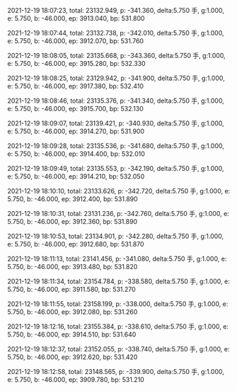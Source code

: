 2021-12-19 18:07:23, total: 23132.949, p: -341.360, delta:5.750 手, g:1.000, e: 5.750, b: -46.000, ep: 3913.040, bp: 531.800

2021-12-19 18:07:44, total: 23132.738, p: -342.010, delta:5.750 手, g:1.000, e: 5.750, b: -46.000, ep: 3912.070, bp: 531.760

2021-12-19 18:08:05, total: 23135.668, p: -343.360, delta:5.750 手, g:1.000, e: 5.750, b: -46.000, ep: 3915.280, bp: 532.330

2021-12-19 18:08:25, total: 23129.942, p: -341.900, delta:5.750 手, g:1.000, e: 5.750, b: -46.000, ep: 3917.380, bp: 532.410

2021-12-19 18:08:46, total: 23135.376, p: -341.340, delta:5.750 手, g:1.000, e: 5.750, b: -46.000, ep: 3915.700, bp: 532.130

2021-12-19 18:09:07, total: 23139.421, p: -340.930, delta:5.750 手, g:1.000, e: 5.750, b: -46.000, ep: 3914.270, bp: 531.900

2021-12-19 18:09:28, total: 23135.536, p: -341.680, delta:5.750 手, g:1.000, e: 5.750, b: -46.000, ep: 3914.400, bp: 532.010

2021-12-19 18:09:49, total: 23135.553, p: -342.190, delta:5.750 手, g:1.000, e: 5.750, b: -46.000, ep: 3914.210, bp: 532.050

2021-12-19 18:10:10, total: 23133.626, p: -342.720, delta:5.750 手, g:1.000, e: 5.750, b: -46.000, ep: 3912.400, bp: 531.890

2021-12-19 18:10:31, total: 23131.236, p: -342.760, delta:5.750 手, g:1.000, e: 5.750, b: -46.000, ep: 3912.360, bp: 531.890

2021-12-19 18:10:53, total: 23134.901, p: -342.280, delta:5.750 手, g:1.000, e: 5.750, b: -46.000, ep: 3912.680, bp: 531.870

2021-12-19 18:11:13, total: 23141.456, p: -341.080, delta:5.750 手, g:1.000, e: 5.750, b: -46.000, ep: 3913.480, bp: 531.820

2021-12-19 18:11:34, total: 23154.784, p: -338.580, delta:5.750 手, g:1.000, e: 5.750, b: -46.000, ep: 3911.580, bp: 531.270

2021-12-19 18:11:55, total: 23158.199, p: -338.000, delta:5.750 手, g:1.000, e: 5.750, b: -46.000, ep: 3912.080, bp: 531.260

2021-12-19 18:12:16, total: 23155.384, p: -338.610, delta:5.750 手, g:1.000, e: 5.750, b: -46.000, ep: 3914.510, bp: 531.640

2021-12-19 18:12:37, total: 23152.055, p: -338.740, delta:5.750 手, g:1.000, e: 5.750, b: -46.000, ep: 3912.620, bp: 531.420

2021-12-19 18:12:58, total: 23148.565, p: -339.900, delta:5.750 手, g:1.000, e: 5.750, b: -46.000, ep: 3909.780, bp: 531.210